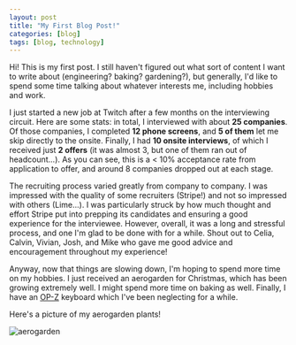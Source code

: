 ```yaml
---
layout: post
title: "My First Blog Post!"
categories: [blog]
tags: [blog, technology]
---
```


Hi! This is my first post. I still haven't figured out what sort of content I want to write about (engineering? baking? gardening?), but generally, I'd like to spend some time talking about whatever interests me, including hobbies and work.

I just started a new job at Twitch after a few months on the interviewing circuit. Here are some stats: in total, I interviewed with about **25 companies**. Of those companies, I completed **12 phone screens**, and **5 of them** let me skip directly to the onsite. Finally, I had **10 onsite interviews**, of which I received just **2 offers** (it was almost 3, but one of them ran out of headcount...). As you can see, this is a < 10% acceptance rate from application to offer, and around 8 companies dropped out at each stage.

The recruiting process varied greatly from company to company. I was impressed with the quality of some recruiters (Stripe!) and not so impressed with others (Lime...). I was particularly struck by how much thought and effort Stripe put into prepping its candidates and ensuring a good experience for the interviewee. However, overall, it was a long and stressful process, and one I'm glad to be done with for a while. Shout out to Celia, Calvin, Vivian, Josh, and Mike who gave me good advice and encouragement throughout my experience!

Anyway, now that things are slowing down, I'm hoping to spend more time on my hobbies. I just received an aerogarden for Christmas, which has been growing extremely well. I might spend more time on baking as well. Finally, I have an [OP-Z](https://teenage.engineering/products/op-z) keyboard which I've been neglecting for a while.

Here's a picture of my aerogarden plants!

![aerogarden](/assets/images/aerogarden_plants.png)

